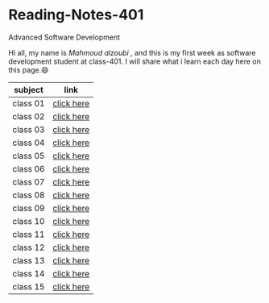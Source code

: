 # Reading-Notes-401
Advanced Software Development

Hi all, my name is *Mahmoud alzoubi* , and this is my first week as software development student at class-401. I will share what i learn each day here on this page.:smile:

|  subject |  link   |
| ---------|---------|
| class 01 | [click here]()|
| class 02 | [click here]()|
| class 03 | [click here]()|
| class 04 | [click here]()|
| class 05 | [click here]()|
| class 06 | [click here]()|
| class 07 | [click here]()|
| class 08 | [click here]()|
| class 09 | [click here]()|
| class 10 | [click here]()|
| class 11 | [click here]()|
| class 12 | [click here]()|
| class 13 | [click here]()|
| class 14 | [click here]()|
| class 15 | [click here]()|

